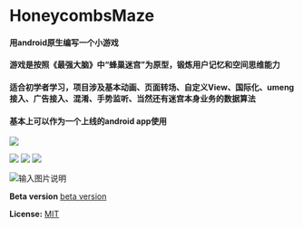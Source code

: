 # HoneycombsMaze
#### 用android原生编写一个小游戏
#### 游戏是按照《最强大脑》中“蜂巢迷宫”为原型，锻炼用户记忆和空间思维能力
#### 适合初学者学习，项目涉及基本动画、页面转场、自定义View、国际化、umeng接入、广告接入、混淆、手势监听、当然还有迷宫本身业务的数据算法
#### 基本上可以作为一个上线的android app使用

[![](https://raw.githubusercontent.com/raybest4u/HoneycombsMaze/master/image/16.png)](https://raw.githubusercontent.com/raybest4u/HoneycombsMaze/master/image/honey-release.apk)

[![](https://raw.githubusercontent.com/raybest4u/HoneycombsMaze/master/image/1.jpg)](https://raw.githubusercontent.com/raybest4u/HoneycombsMaze/master/image/honey-release.apk) [![](https://raw.githubusercontent.com/raybest4u/HoneycombsMaze/master/image/2.jpg)](https://raw.githubusercontent.com/raybest4u/HoneycombsMaze/master/image/honey-release.apk) [![](https://raw.githubusercontent.com/raybest4u/HoneycombsMaze/master/image/4.jpg)](https://raw.githubusercontent.com/raybest4u/HoneycombsMaze/master/image/honey-release.apk)

 ![输入图片说明](https://gitee.com/uploads/images/2018/0619/113606_5000b658_65573.png "333.png")

**Beta version** [beta version](https://raw.githubusercontent.com/raybest4u/HoneycombsMaze/master/image/honey-release.apk)

**License:** [MIT](https://opensource.org/licenses/MIT)

